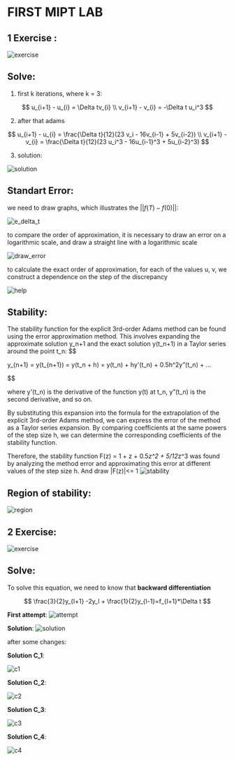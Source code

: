 # FIRST MIPT LAB
## 1 __Exercise__ :
![exercise](lab1_2024.jpg)
## __Solve__:
1. first k iterations, where k = 3:

$$
u_{i+1} - u_{i} = \Delta tv_{i} \\
v_{i+1} - v_{i} = -\Delta t u_i^3
$$

2. after that adams

$$
u_{i+1} - u_{i} = \frac{\Delta t}{12}(23 v_i - 16v_{i-1} + 5v_{i-2}) \\
v_{i+1} - v_{i} = \frac{\Delta t}{12}(23 u_i^3 - 16u_{i-1}^3 + 5u_{i-2}^3) 
$$

3. solution:

![solution](graph1.png)

## __Standart Error__:
we need to draw graphs, which illustrates the 
$||f(T) - f(0)||$:

![e_delta_t](delta.png)

to compare the order of approximation, it is necessary to draw an error on a logarithmic scale, and draw a straight line with a logarithmic scale

![draw_error](draw_error.png)

to calculate the exact order of approximation, for each of the values u, v, we construct a dependence on the step of the discrepancy

![help](help.png)

## __Stability__:
The stability function for the explicit 3rd-order Adams method can be found using the error approximation method. This involves expanding the approximate solution y_n+1 and the exact solution y(t_n+1) in a Taylor series around the point t_n:
$$

y_{n+1} = y(t_{n+1}) = y(t_n + h) = y(t_n) + hy'(t_n) + 0.5h^2y”(t_n) + ...

$$

where y'(t_n) is the derivative of the function y(t) at t_n, y”(t_n) is the second derivative, and so on.

By substituting this expansion into the formula for the extrapolation of the explicit 3rd-order Adams method, we can express the error of the method as a Taylor series expansion. By comparing coefficients at the same powers of the step size h, we can determine the corresponding coefficients of the stability function.

Therefore, the stability function F(z) = 1 + z + 0.5*z^2 + 5/12*z^3 was found by analyzing the method error and approximating this error at different values of the step size h. And draw |F(z)|<= 1
![stability](stability.jpg)

## __Region of stability__:
![region](region_of_stability.png)

## 2 __Exercise__:
![exercise](lab!_2024_2.png)

## __Solve__:
To solve this equation, we need to know that 
**backward differentiation**

$$
\frac{3}{2}y_{l+1} -2y_l + \frac{1}{2}y_{l-1}=f_{l+1}*\Delta t 
$$

**First attempt**:
![attempt](approach.jpg)

**Solution**:
![solution](solution2.png)

after some changes:

**Solution C_1**:

![c1](c_1_graph.png)

**Solution C_2**:

![c2](c_2_graph.png)

**Solution C_3**:

![c3](c_3_graph.png)

**Solution C_4**:

![c4](c_4_graph.png)


